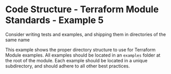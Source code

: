 # Code Structure - Terraform Module Standards - Example 5

Consider writing tests and examples, and shipping them in directories of the same name

This example shows the proper directory structure to use for Terraform Module examples.  All examples should be located in an `examples` folder at the root of the module.  Each example should be located in a unique subdirectory, and should adhere to all other best practices.
